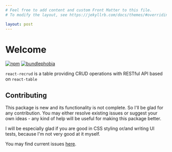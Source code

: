 ```yaml
---
# Feel free to add content and custom Front Matter to this file.
# To modify the layout, see https://jekyllrb.com/docs/themes/#overriding-theme-defaults

layout: post
---
```


# Welcome
[![npm](https://img.shields.io/npm/dt/react-recrud)](https://www.npmjs.com/package/react-recrud)
[![bundlephobia](https://badgen.net/bundlephobia/minzip/react-recrud@0.0.6)](https://bundlephobia.com/result?p=react-recrud@0.0.6)

`react-recrud` is a table providing CRUD operations with RESTful API based on `react-table`


## Contributing
This package is new and its functionality is not complete. So I'll be glad for any contribution. You may either resolve existing issues or suggest your own ideas - any kind of help will be useful for making this package better.

I will be especially glad if you are good in CSS styling or/and writing UI tests, because I'm not very good at it myself.

You may find current issues [here](https://github.com/qpep3b/react-recrud/issues).
